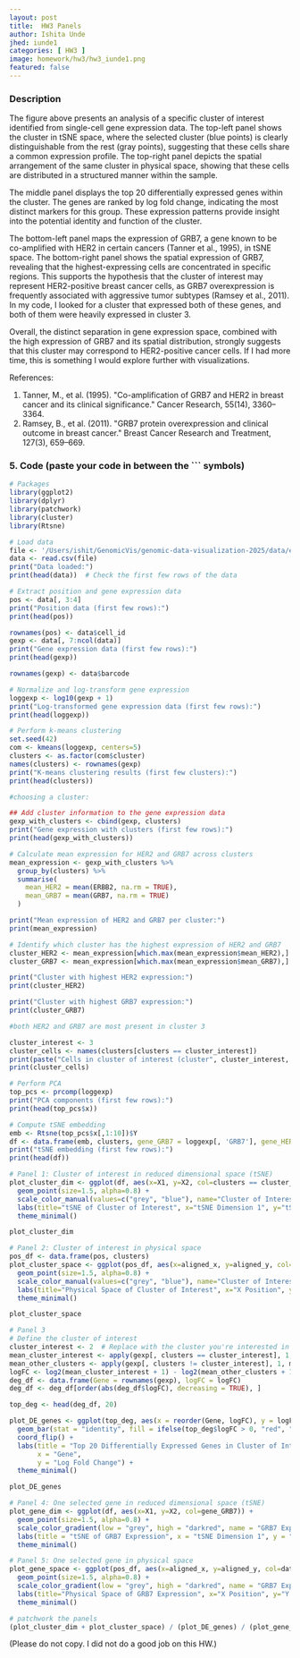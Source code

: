 ```yaml
---
layout: post
title:  HW3 Panels
author: Ishita Unde
jhed: iunde1
categories: [ HW3 ]
image: homework/hw3/hw3_iunde1.png
featured: false
---
```


### Description 

The figure above presents an analysis of a specific cluster of interest identified from single-cell gene expression data. The top-left panel shows the cluster in tSNE space, where the selected cluster (blue points) is clearly distinguishable from the rest (gray points), suggesting that these cells share a common expression profile. The top-right panel depicts the spatial arrangement of the same cluster in physical space, showing that these cells are distributed in a structured manner within the sample.

The middle panel displays the top 20 differentially expressed genes within the cluster. The genes are ranked by log fold change, indicating the most distinct markers for this group. These expression patterns provide insight into the potential identity and function of the cluster.

The bottom-left panel maps the expression of GRB7, a gene known to be co-amplified with HER2 in certain cancers (Tanner et al., 1995), in tSNE space. The bottom-right panel shows the spatial expression of GRB7, revealing that the highest-expressing cells are concentrated in specific regions. This supports the hypothesis that the cluster of interest may represent HER2-positive breast cancer cells, as GRB7 overexpression is frequently associated with aggressive tumor subtypes (Ramsey et al., 2011). In my code, I looked for a cluster that expressed both of these genes, and both of them were heavily expressed in cluster 3. 

Overall, the distinct separation in gene expression space, combined with the high expression of GRB7 and its spatial distribution, strongly suggests that this cluster may correspond to HER2-positive cancer cells. If I had more time, this is something I would explore further with visualizations.

References:
1. Tanner, M., et al. (1995). "Co-amplification of GRB7 and HER2 in breast cancer and its clinical significance." Cancer Research, 55(14), 3360–3364.
2. Ramsey, B., et al. (2011). "GRB7 protein overexpression and clinical outcome in breast cancer." Breast Cancer Research and Treatment, 127(3), 659–669.


### 5. Code (paste your code in between the ``` symbols)

```r
# Packages
library(ggplot2)
library(dplyr)
library(patchwork)
library(cluster)
library(Rtsne)

# Load data
file <- '/Users/ishit/GenomicVis/genomic-data-visualization-2025/data/eevee.csv.gz'
data <- read.csv(file)
print("Data loaded:")
print(head(data))  # Check the first few rows of the data

# Extract position and gene expression data
pos <- data[, 3:4]
print("Position data (first few rows):")
print(head(pos))

rownames(pos) <- data$cell_id
gexp <- data[, 7:ncol(data)]
print("Gene expression data (first few rows):")
print(head(gexp))

rownames(gexp) <- data$barcode

# Normalize and log-transform gene expression
loggexp <- log10(gexp + 1)
print("Log-transformed gene expression data (first few rows):")
print(head(loggexp))

# Perform k-means clustering
set.seed(42)
com <- kmeans(loggexp, centers=5)
clusters <- as.factor(com$cluster)
names(clusters) <- rownames(gexp)
print("K-means clustering results (first few clusters):")
print(head(clusters))

#choosing a cluster:

## Add cluster information to the gene expression data
gexp_with_clusters <- cbind(gexp, clusters)
print("Gene expression with clusters (first few rows):")
print(head(gexp_with_clusters))

# Calculate mean expression for HER2 and GRB7 across clusters
mean_expression <- gexp_with_clusters %>%
  group_by(clusters) %>%
  summarise(
    mean_HER2 = mean(ERBB2, na.rm = TRUE),
    mean_GRB7 = mean(GRB7, na.rm = TRUE)
  )

print("Mean expression of HER2 and GRB7 per cluster:")
print(mean_expression)

# Identify which cluster has the highest expression of HER2 and GRB7
cluster_HER2 <- mean_expression[which.max(mean_expression$mean_HER2),]
cluster_GRB7 <- mean_expression[which.max(mean_expression$mean_GRB7),]

print("Cluster with highest HER2 expression:")
print(cluster_HER2)

print("Cluster with highest GRB7 expression:")
print(cluster_GRB7)

#both HER2 and GRB7 are most present in cluster 3 

cluster_interest <- 3
cluster_cells <- names(clusters[clusters == cluster_interest])
print(paste("Cells in cluster of interest (cluster", cluster_interest, "):"))
print(cluster_cells)

# Perform PCA
top_pcs <- prcomp(loggexp)
print("PCA components (first few rows):")
print(head(top_pcs$x))

# Compute tSNE embedding
emb <- Rtsne(top_pcs$x[,1:10])$Y
df <- data.frame(emb, clusters, gene_GRB7 = loggexp[, 'GRB7'], gene_HER2 = loggexp[, 'ERBB2'])
print("tSNE embedding (first few rows):")
print(head(df))

# Panel 1: Cluster of interest in reduced dimensional space (tSNE)
plot_cluster_dim <- ggplot(df, aes(x=X1, y=X2, col=clusters == cluster_interest)) + 
  geom_point(size=1.5, alpha=0.8) +
  scale_color_manual(values=c("grey", "blue"), name="Cluster of Interest") +
  labs(title="tSNE of Cluster of Interest", x="tSNE Dimension 1", y="tSNE Dimension 2") +
  theme_minimal()

plot_cluster_dim

# Panel 2: Cluster of interest in physical space
pos_df <- data.frame(pos, clusters)
plot_cluster_space <- ggplot(pos_df, aes(x=aligned_x, y=aligned_y, col=clusters == cluster_interest)) +
  geom_point(size=1.5, alpha=0.8) +
  scale_color_manual(values=c("grey", "blue"), name="Cluster of Interest") +
  labs(title="Physical Space of Cluster of Interest", x="X Position", y="Y Position") +
  theme_minimal()

plot_cluster_space

# Panel 3
# Define the cluster of interest
cluster_interest <- 2  # Replace with the cluster you're interested in
mean_cluster_interest <- apply(gexp[, clusters == cluster_interest], 1, mean)
mean_other_clusters <- apply(gexp[, clusters != cluster_interest], 1, mean)
logFC <- log2(mean_cluster_interest + 1) - log2(mean_other_clusters + 1)  # Log-transformation
deg_df <- data.frame(Gene = rownames(gexp), logFC = logFC)
deg_df <- deg_df[order(abs(deg_df$logFC), decreasing = TRUE), ]

top_deg <- head(deg_df, 20)

plot_DE_genes <- ggplot(top_deg, aes(x = reorder(Gene, logFC), y = logFC)) +
  geom_bar(stat = "identity", fill = ifelse(top_deg$logFC > 0, "red", "blue")) +
  coord_flip() + 
  labs(title = "Top 20 Differentially Expressed Genes in Cluster of Interest", 
       x = "Gene", 
       y = "Log Fold Change") +
  theme_minimal()

plot_DE_genes

# Panel 4: One selected gene in reduced dimensional space (tSNE)
plot_gene_dim <- ggplot(df, aes(x=X1, y=X2, col=gene_GRB7)) + 
  geom_point(size=1.5, alpha=0.8) + 
  scale_color_gradient(low = "grey", high = "darkred", name = "GRB7 Expression") +
  labs(title = "tSNE of GRB7 Expression", x = "tSNE Dimension 1", y = "tSNE Dimension 2") +
  theme_minimal()

# Panel 5: One selected gene in physical space
plot_gene_space <- ggplot(pos_df, aes(x=aligned_x, y=aligned_y, col=data$GRB7)) +
  geom_point(size=1.5, alpha=0.8) +
  scale_color_gradient(low = "grey", high = "darkred", name = "GRB7 Expression") +
  labs(title="Physical Space of GRB7 Expression", x="X Position", y="Y Position") +
  theme_minimal()

# patchwork the panels 
(plot_cluster_dim + plot_cluster_space) / (plot_DE_genes) / (plot_gene_dim + plot_gene_space)
```

(Please do not copy. I did not do a good job on this HW.)
